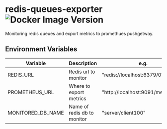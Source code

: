 # redis-queues-exporter ![Docker Image Version](https://img.shields.io/docker/v/r2wireless/redis-queues-exporter)

Monitoring redis queues and export metrics to promethues pushgetway.

## Environment Variables

| Variable          | Description                 | e.g.                                |
| ----------------- | --------------------------- | ----------------------------------- |
| REDIS_URL         | Redis url to monitor        | "redis://localhost:6379/0"          |
| PROMETHEUS_URL    | Where to export metrics     | "http://localhost:9091/metrics/job" |
| MONITORED_DB_NAME | Name of redis db to monitor | "server/client100"                  |
